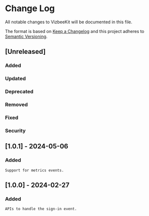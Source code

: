 # Change Log
All notable changes to VizbeeKit will be documented in this file.

The format is based on [Keep a Changelog](http://keepachangelog.com/) 
and this project adheres to [Semantic Versioning](http://semver.org/).


## [Unreleased]
### Added
### Updated
### Deprecated 
### Removed
### Fixed
### Security

## [1.0.1] - 2024-05-06
### Added
    Support for metrics events.

## [1.0.0] - 2024-02-27
### Added
    APIs to handle the sign-in event.
